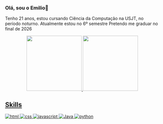 ### Olá, sou o Emilio👋

Tenho 21 anos, estou cursando Ciência da Computação na USJT, no período noturno. Atualmente estou no 6º semestre
Pretendo me graduar no final de 2026

<div align="center">
  <a href="https://github.com/oEmailou02"/>
  <img height="180cm" src="https://github-readme-stats.vercel.app/api?username=oEmailou02&show_icons=true&theme=material-palenight"/>
  <img height="180cm" src="https://github-readme-stats.vercel.app/api/top-langs/?username=oEmailou02&langs_count=10&layout=compact&theme=material-palenight)](https://github.com/oEmailou02/github-readme-stats"/>
</div>
 
 ## Skills
 ![html](https://img.shields.io/badge/HTML5-e74c3c?style=for-the-badge&logo=html5&logoColor=white)
 ![css](https://img.shields.io/badge/CSS3-3498db?&style=for-the-badge&logo=css3&logoColor=white)
 ![javascript](https://img.shields.io/badge/JavaScript-F7DF1E?style=for-the-badge&logo=javascript&logoColor=black)
 ![Java](https://img.shields.io/badge/java-%23ED8B00.svg?style=for-the-badge&logo=openjdk&logoColor=white)
![python](https://img.shields.io/badge/Python-3776AB?style=for-the-badge&logo=python&logoColor=white)
<!--
**oEmailou02/oEmailou02** is a ✨ _special_ ✨ repository because its `README.md` (this file) appears on your GitHub profile.

Here are some ideas to get you started:

- 🔭 I’m currently working on ...
- 🌱 I’m currently learning ...
- 👯 I’m looking to collaborate on ...
- 🤔 I’m looking for help with ...
- 💬 Ask me about ...
- 📫 How to reach me: ...
- 😄 Pronouns: ...
- ⚡ Fun fact: ...
-->
